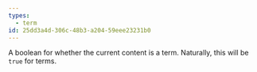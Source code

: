 ```yaml
---
types:
  - term
id: 25dd3a4d-306c-48b3-a204-59eee23231b0
---
```

A boolean for whether the current content is a term. Naturally, this will be `true` for terms.

